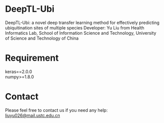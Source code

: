 # DeepTL-Ubi
DeepTL-Ubi: a novel deep transfer learning method for effectively predicting ubiquitination sites of multiple species Developer: Yu Liu from Health Informatics Lab, School of Information Science and Technology, University of Science and Technology of China
# Requirement
keras==2.0.0 <br>
numpy>=1.8.0
# Contact
Please feel free to contact us if you need any help: liuyu026@mail.ustc.edu.cn
